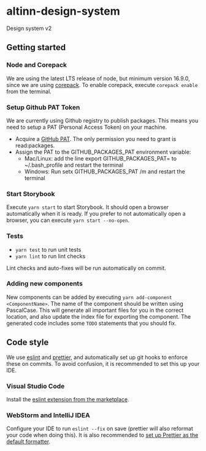 # altinn-design-system

Design system v2

## Getting started

### Node and Corepack

We are using the latest LTS release of node, but minimum version 16.9.0, since we are using [corepack](https://nodejs.org/api/corepack.html). To enable corepack, execute `corepack enable` from the terminal.

### Setup Github PAT Token

We are currently using Github registry to publish packages. This means you need to setup a PAT (Personal Access Token) on your machine.

- Acquire a [GitHub PAT](https://docs.github.com/en/authentication/keeping-your-account-and-data-secure/creating-a-personal-access-token). The only permission you need to grant is read:packages.
- Assign the PAT to the GITHUB_PACKAGES_PAT environment variable:
  - Mac/Linux: add the line export GITHUB_PACKAGES_PAT=<PAT> to ~/.bash_profile and restart the terminal
  - Windows: Run setx GITHUB_PACKAGES_PAT <PAT> /m and restart the terminal

### Start Storybook

Execute `yarn start` to start Storybook. It should open a browser automatically when it is ready. If you prefer to not automatically open a browser, you can execute `yarn start --no-open`.

### Tests

- `yarn test` to run unit tests
- `yarn lint` to run lint checks

Lint checks and auto-fixes will be run automatically on commit.

### Adding new components

New components can be added by executing `yarn add-component <ComponentName>`. The name of the component should be written using PascalCase. This will generate all important files for you in the correct location, and also update the index file for exporting the component. The generated code includes some `TODO` statements that you should fix.

## Code style

We use [eslint](https://eslint.org/) and [prettier](https://prettier.io/), and automatically set up git hooks to enforce
these on commits. To avoid confusion, it is recommended to set this up your IDE.

### Visual Studio Code

Install the [eslint extension from the marketplace](https://marketplace.visualstudio.com/items?itemName=dbaeumer.vscode-eslint).

### WebStorm and IntelliJ IDEA

Configure your IDE to run `eslint --fix` on save (prettier will also reformat your code when doing this). It is also recommended to
[set up Prettier as the default formatter](https://www.jetbrains.com/help/webstorm/prettier.html#ws_prettier_default_formatter).
